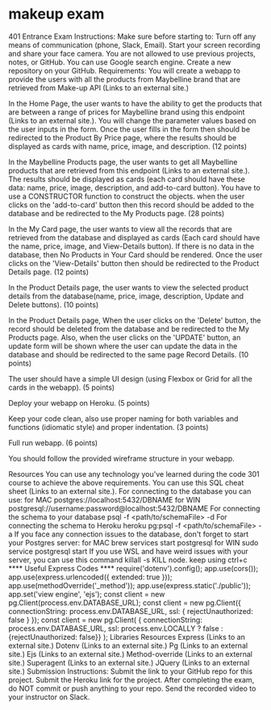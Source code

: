 # makeup exam

401 Entrance Exam
Instructions:
Make sure before starting to:
Turn off any means of communication (phone, Slack, Email).
Start your screen recording and share your face camera.
You are not allowed to use previous projects, notes, or GitHub.
You can use Google search engine.
Create a new repository on your GitHub.
Requirements:
You will create a webapp to provide the users with all the products from Maybelline brand that are retrieved from Make-up API (Links to an external site.)

In the Home Page, the user wants to have the ability to get the products that are between a range of prices for Maybelline brand using this endpoint (Links to an external site.). You will change the parameter values based on the user inputs in the form. Once the user fills in the form then should be redirected to the Product By Price page, where the results should be displayed as cards with name, price, image, and description. (12 points)

In the Maybelline Products page, the user wants to get all Maybelline products that are retrieved from this endpoint (Links to an external site.). The results should be displayed as cards (each card should have these data: name, price, image, description, and add-to-card button). You have to use a CONSTRUCTOR function to construct the objects. when the user clicks on the 'add-to-card' button then this record should be added to the database and be redirected to the My Products page. (28 points)

In the My Card page, the user wants to view all the records that are retrieved from the database and displayed as cards (Each card should have the name, price, image, and View-Details button). If there is no data in the database, then No Products in Your Card should be rendered. Once the user clicks on the 'View-Details' button then should be redirected to the Product Details page. (12 points)

In the Product Details page, the user wants to view the selected product details from the database(name, price, image, description, Update and Delete buttons). (10 points)

In the Product Details page, When the user clicks on the 'Delete' button, the record should be deleted from the database and be redirected to the My Products page. Also, when the user clicks on the 'UPDATE' button, an update form will be shown where the user can update the data in the database and should be redirected to the same page Record Details. (10 points)

The user should have a simple UI design (using Flexbox or Grid for all the cards in the webapp). (5 points)

Deploy your webapp on Heroku. (5 points)

Keep your code clean, also use proper naming for both variables and functions (idiomatic style) and proper indentation. (3 points)

Full run webapp. (6 points)

You should follow the provided wireframe structure in your webapp.

Resources
You can use any technology you've learned during the code 301 course to achieve the above requirements.
You can use this SQL cheat sheet (Links to an external site.).
For connecting to the database you can use:
for MAC   postgres://localhost:5432/DBNAME
for WIN   postgresql://username:password@localhost:5432/DBNAME
For connecting the schema to your database    psql -f <path/to/schemaFile> -d <database-name>
For connecting the schema to Heroku     heroku pg:psql -f <path/to/schemaFile> -a <heroku-app-name>
If you face any connection issues to the database, don't forget to start your Postgres server:
for MAC     brew services start postgresql
for WIN  sudo service postgresql start
If you use WSL and have weird issues with your server, you can use this command  killall -s KILL node. keep using ctrl+c
**** Useful Express Codes ****
require('dotenv').config();
app.use(cors());
app.use(express.urlencoded({ extended: true }));
app.use(methodOverride('_method'));
app.use(express.static('./public'));
app.set('view engine', 'ejs');
const client = new pg.Client(process.env.DATABASE_URL);
const client = new pg.Client({ connectionString: process.env.DATABASE_URL, ssl: { rejectUnauthorized: false } });
const client = new pg.Client( { connectionString: process.env.DATABASE_URL, ssl: process.env.LOCALLY ? false : {rejectUnauthorized: false}} );
Libraries Resources
Express (Links to an external site.)
Dotenv (Links to an external site.)
Pg (Links to an external site.)
Ejs (Links to an external site.)
Method-override (Links to an external site.)
Superagent (Links to an external site.)
JQuery (Links to an external site.)
Submission Instructions:
Submit the link to your GitHub repo for this project.
Submit the Heroku link for the project.
After completing the exam, do NOT commit or push anything to your repo.
Send the recorded video to your instructor on Slack.
